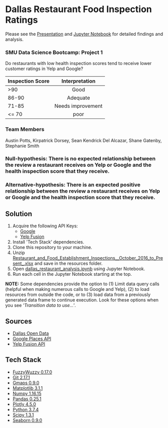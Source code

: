 # Dallas Restaurant Food Inspection Ratings
Please see the [Presentation](https://docs.google.com/presentation/d/19vpMZBbfNXPX9-6Qe1YxKYzE8sal83Mh1qw5A7lPuxI/edit#slide=id.p) and [Jupyter Notebook](https://github.com/kirpatrick/dallas-restaurant-analysis/blob/master/dallas_restaurant_analysis.ipynb) for detailed findings and analysis.
### SMU Data Science Bootcamp:  Project 1
Do restaurants with low health inspection scores tend to receive lower customer ratings in Yelp and Google?

| Inspection Score  | Interpretation    |
| ------------------|:-----------------:|
| >90               | Good              |
| 86-90             | Adequate          |
| 71-85             | Needs improvement |
| <= 70             | poor              |

### Team Members
Austin Potts, Kirpatrick Dorsey, Sean Kendrick Del Alcazar, Shane Gatenby, Stephanie Smith

### Null-hypothesis: There is no expected relationship between the review a restaurant receives on Yelp or Google and the health inspection score that they receive. 

### Alternative-hypothesis: There is an expected positive relationship between the review a restaurant receives on Yelp or Google and the health inspection score that they receive.

## Solution
1. Acquire the following API Keys:
    - [Google](https://developers.google.com/places/web-service/intro)
    - [Yelp Fusion](https://www.yelp.com/developers/documentation/v3)
2. Install 'Tech Stack' dependencies.
3. Clone this repository to your machine.
4. Unzip [Restaurant_and_Food_Establishment_Inspections__October_2016_to_Present_.xlsx](https://github.com/kirpatrick/dallas-restaurant-analysis/blob/master/resources/Restaurant_and_Food_Establishment_Inspections__October_2016_to_Present_.zip) and save in the resources folder.
5. Open [dallas_restaurant_analysis.ipynb](https://github.com/kirpatrick/dallas-restaurant-analysis/blob/master/dallas_restaurant_analysis.ipynb) using Jupyter Notebook.
6. Run each cell in the Jupyter Notebook starting at the top.

<b>NOTE:</b>  Some dependencies provide the option to (1) Limit data query calls (helpful when making numerous calls to Google and Yelp), (2) to load resources from outside the code, or to (3) load data from a previously generated data frame to continue execution.  Look for these options when you see *'Transition data to use...'*.

## Sources
- [Dallas Open Data](https://www.dallasopendata.com/browse?category=City+Services&provenance=official)
- [Google Places API](https://developers.google.com/places/web-service/intro)
- [Yelp Fusion API](https://www.yelp.com/developers/documentation/v3)

## Tech Stack
- [FuzzyWuzzy 0.17.0](https://www.geeksforgeeks.org/fuzzywuzzy-python-library/)
- [Git 2.17.1](https://git-scm.com/downloads)
- [Gmaps 0.9.0](https://jupyter-gmaps.readthedocs.io/en/latest/)
- [Matplotlib 3.1.1](https://matplotlib.org/)
- [Numpy 1.16.15](https://numpy.org/)
- [Pandas 0.25.1](https://pandas.pydata.org/)
- [Plotly 4.5.0](https://plot.ly/)
- [Python 3.7.4](https://www.anaconda.com/distribution/)
- [Scipy 1.3.1](https://www.scipy.org/)
- [Seaborn 0.9.0](https://seaborn.pydata.org/introduction.html)
